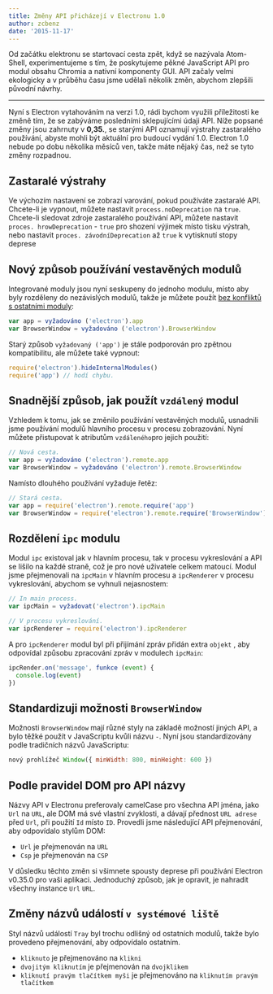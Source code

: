 ```yaml
---
title: Změny API přicházejí v Electronu 1.0
author: zcbenz
date: '2015-11-17'
---
```


Od začátku elektronu se startovací cesta zpět, když se nazývala Atom-Shell, experimentujeme s tím, že poskytujeme pěkné JavaScript API pro modul obsahu Chromia a nativní komponenty GUI. API začaly velmi ekologicky a v průběhu času jsme udělali několik změn, abychom zlepšili původní návrhy.

---

Nyní s Electron vytahováním na verzi 1.0, rádi bychom využili příležitosti ke změně tím, že se zabýváme posledními sklepujícími údaji API. Níže popsané změny jsou zahrnuty v **0,35.**, se starými API oznamují výstrahy zastaralého používání, abyste mohli být aktuální pro budoucí vydání 1.0. Electron 1.0 nebude po dobu několika měsíců ven, takže máte nějaký čas, než se tyto změny rozpadnou.

## Zastaralé výstrahy

Ve výchozím nastavení se zobrazí varování, pokud používáte zastaralé API. Chcete-li je vypnout, můžete nastavit `process.noDeprecation` na `true`. Chcete-li sledovat zdroje zastaralého používání API, můžete nastavit `proces. hrowDeprecation` - `true` pro shození výjimek místo tisku výstrah, nebo nastavit `proces. závodníDeprecation` až `true` k vytisknutí stopy deprese

## Nový způsob používání vestavěných modulů

Integrované moduly jsou nyní seskupeny do jednoho modulu, místo aby byly rozděleny do nezávislých modulů, takže je můžete použít [bez konfliktů s ostatními moduly](https://github.com/electron/electron/issues/387):

```javascript
var app = vyžadováno ('electron').app
var BrowserWindow = vyžadováno ('electron').BrowserWindow
```

Starý způsob `vyžadovaný ('app')` je stále podporován pro zpětnou kompatibilitu, ale můžete také vypnout:

```javascript
require('electron').hideInternalModules()
require('app') // hodí chybu.
```

## Snadnější způsob, jak použít `vzdálený` modul

Vzhledem k tomu, jak se změnilo používání vestavěných modulů, usnadnili jsme používání modulů hlavního procesu v procesu zobrazování. Nyní můžete přistupovat k atributům `vzdáleného`pro jejich použití:

```javascript
// Nová cesta.
var app = vyžadováno ('electron').remote.app
var BrowserWindow = vyžadováno ('electron').remote.BrowserWindow
```

Namísto dlouhého používání vyžaduje řetěz:

```javascript
// Stará cesta.
var app = require('electron').remote.require('app')
var BrowserWindow = require('electron').remote.require('BrowserWindow')
```

## Rozdělení `ipc` modulu

Modul `ipc` existoval jak v hlavním procesu, tak v procesu vykreslování a API se lišilo na každé straně, což je pro nové uživatele celkem matoucí. Modul jsme přejmenovali na `ipcMain` v hlavním procesu a `ipcRenderer` v procesu vykreslování, abychom se vyhnuli nejasnostem:

```javascript
// In main process.
var ipcMain = vyžadovat('electron').ipcMain
```

```javascript
// V procesu vykreslování.
var ipcRenderer = require('electron').ipcRenderer
```

A pro `ipcRenderer` modul byl při přijímání zpráv přidán extra `objekt` , aby odpovídal způsobu zpracování zpráv v modulech `ipcMain`:

```javascript
ipcRender.on('message', funkce (event) {
  console.log(event)
})
```

## Standardizuji možnosti `BrowserWindow`

Možnosti `BrowserWindow` mají různé styly na základě možností jiných API, a bylo těžké použít v JavaScriptu kvůli názvu `-`. Nyní jsou standardizovány podle tradičních názvů JavaScriptu:

```javascript
nový prohlížeč Window({ minWidth: 800, minHeight: 600 })
```

## Podle pravidel DOM pro API názvy

Názvy API v Electronu preferovaly camelCase pro všechna API jména, jako `Url` na `URL`, ale DOM má své vlastní zvyklosti, a dávají přednost `URL adrese` před `Url`, při použití `Id` místo `ID`. Provedli jsme následující API přejmenování, aby odpovídalo stylům DOM:

* `Url` je přejmenován na `URL`
* `Csp` je přejmenován na `CSP`

V důsledku těchto změn si všimnete spousty deprese při používání Electron v0.35.0 pro vaši aplikaci. Jednoduchý způsob, jak je opravit, je nahradit všechny instance `Url` `URL`.

## Změny názvů událostí `v systémové liště`

Styl názvů událostí `Tray` byl trochu odlišný od ostatních modulů, takže bylo provedeno přejmenování, aby odpovídalo ostatním.

* `kliknuto` je přejmenováno na `klikni`
* `dvojitým kliknutím` je přejmenován na `dvojklikem`
* `kliknutí pravým tlačítkem myši` je přejmenováno na `kliknutím pravým tlačítkem`

